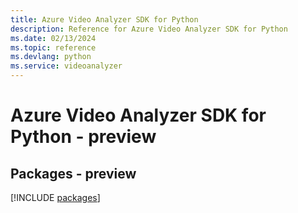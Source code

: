 ```yaml
---
title: Azure Video Analyzer SDK for Python
description: Reference for Azure Video Analyzer SDK for Python
ms.date: 02/13/2024
ms.topic: reference
ms.devlang: python
ms.service: videoanalyzer
---
```

# Azure Video Analyzer SDK for Python - preview
## Packages - preview
[!INCLUDE [packages](video-analyzer-index.md)]